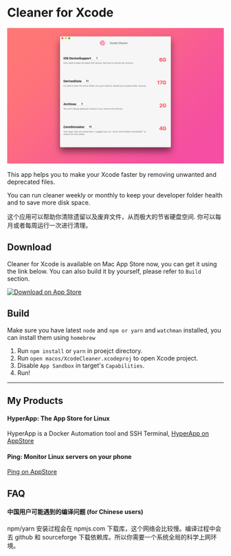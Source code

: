 # Cleaner for Xcode


![Screen Shot](./screenshot.png "Screenshot")


This app helps you to make your Xcode faster by removing unwanted and deprecated files.

You can run cleaner weekly or monthly to keep your developer folder health and to save more disk space.


这个应用可以帮助你清除遗留以及废弃文件，从而极大的节省硬盘空间. 你可以每月或者每周运行一次进行清理。



## Download

Cleaner for Xcode is available on Mac App Store now, you can get it using the link below. You can also build it by yourself, please refer to `Build` section.

[![Download on App Store](https://www.apple.com/itunes/link/images/link-badge-appstore.png "View on App Store")
](https://itunes.apple.com/app/cleaner-for-xcode/id1296084683) 



## Build

Make sure you have latest `node` and `npm or yarn`  and `watchman` installed, you can install them using `homebrew`

1. Run `npm install` or `yarn` in proejct directory.
2. Run `open macos/XcodeCleaner.xcodeproj` to open Xcode project.
3. Disable `App Sandbox` in target's `Capabilities`.
4. Run! 


----


## My Products

#### HyperApp: The App Store for Linux

HyperApp is a Docker Automation tool and SSH Terminal, [HyperApp on AppStore](https://itunes.apple.com/app/apple-store/id1179750280?pt=118260435&ct=xc&mt=8)


#### Ping: Monitor Linux servers on your phone

[Ping on AppStore](https://itunes.apple.com/app/ping-linux-monitor/id1276204653?ct=xc)



## FAQ

#### 中国用户可能遇到的编译问题 (for Chinese users)

npm/yarn 安装过程会在 npmjs.com 下载库，这个网络会比较慢。编译过程中会去 github 和 sourceforge 下载依赖库。所以你需要一个系统全局的科学上网环境。

